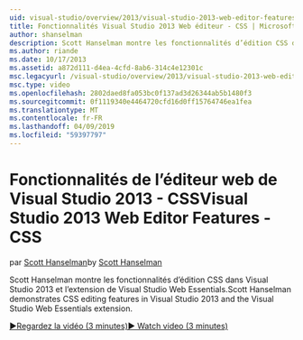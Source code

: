 ```yaml
---
uid: visual-studio/overview/2013/visual-studio-2013-web-editor-features-css
title: Fonctionnalités Visual Studio 2013 Web éditeur - CSS | Microsoft Docs
author: shanselman
description: Scott Hanselman montre les fonctionnalités d’édition CSS dans Visual Studio 2013 et l’extension de Visual Studio Web Essentials.
ms.author: riande
ms.date: 10/17/2013
ms.assetid: a872d111-d4ea-4cfd-8ab6-314c4e12301c
msc.legacyurl: /visual-studio/overview/2013/visual-studio-2013-web-editor-features-css
msc.type: video
ms.openlocfilehash: 2802daed8fa053bc0f137ad3d26344ab5b1480f3
ms.sourcegitcommit: 0f1119340e4464720cfd16d0ff15764746ea1fea
ms.translationtype: MT
ms.contentlocale: fr-FR
ms.lasthandoff: 04/09/2019
ms.locfileid: "59397797"
---
```

# <a name="visual-studio-2013-web-editor-features---css"></a><span data-ttu-id="1e23d-103">Fonctionnalités de l’éditeur web de Visual Studio 2013 - CSS</span><span class="sxs-lookup"><span data-stu-id="1e23d-103">Visual Studio 2013 Web Editor Features - CSS</span></span>

<span data-ttu-id="1e23d-104">par [Scott Hanselman](https://github.com/shanselman)</span><span class="sxs-lookup"><span data-stu-id="1e23d-104">by [Scott Hanselman](https://github.com/shanselman)</span></span>

<span data-ttu-id="1e23d-105">Scott Hanselman montre les fonctionnalités d’édition CSS dans Visual Studio 2013 et l’extension de Visual Studio Web Essentials.</span><span class="sxs-lookup"><span data-stu-id="1e23d-105">Scott Hanselman demonstrates CSS editing features in Visual Studio 2013 and the Visual Studio Web Essentials extension.</span></span>

[<span data-ttu-id="1e23d-106">&#9654;Regardez la vidéo (3 minutes)</span><span class="sxs-lookup"><span data-stu-id="1e23d-106">&#9654; Watch video (3 minutes)</span></span>](https://channel9.msdn.com/Blogs/ASP-NET-Site-Videos/visual-studio-2013-web-editor-features-css)
